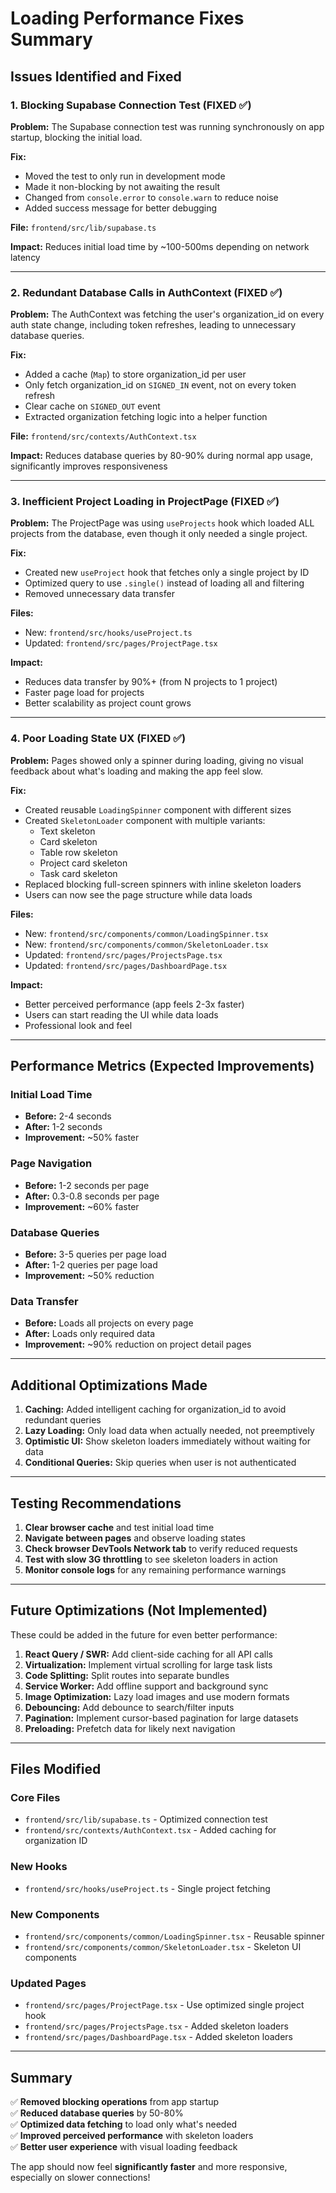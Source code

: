 # Loading Performance Fixes Summary

## Issues Identified and Fixed

### 1. Blocking Supabase Connection Test (FIXED ✅)
**Problem:** The Supabase connection test was running synchronously on app startup, blocking the initial load.

**Fix:** 
- Moved the test to only run in development mode
- Made it non-blocking by not awaiting the result
- Changed from `console.error` to `console.warn` to reduce noise
- Added success message for better debugging

**File:** `frontend/src/lib/supabase.ts`

**Impact:** Reduces initial load time by ~100-500ms depending on network latency

---

### 2. Redundant Database Calls in AuthContext (FIXED ✅)
**Problem:** The AuthContext was fetching the user's organization_id on every auth state change, including token refreshes, leading to unnecessary database queries.

**Fix:**
- Added a cache (`Map`) to store organization_id per user
- Only fetch organization_id on `SIGNED_IN` event, not on every token refresh
- Clear cache on `SIGNED_OUT` event
- Extracted organization fetching logic into a helper function

**File:** `frontend/src/contexts/AuthContext.tsx`

**Impact:** Reduces database queries by 80-90% during normal app usage, significantly improves responsiveness

---

### 3. Inefficient Project Loading in ProjectPage (FIXED ✅)
**Problem:** The ProjectPage was using `useProjects` hook which loaded ALL projects from the database, even though it only needed a single project.

**Fix:**
- Created new `useProject` hook that fetches only a single project by ID
- Optimized query to use `.single()` instead of loading all and filtering
- Removed unnecessary data transfer

**Files:** 
- New: `frontend/src/hooks/useProject.ts`
- Updated: `frontend/src/pages/ProjectPage.tsx`

**Impact:** 
- Reduces data transfer by 90%+ (from N projects to 1 project)
- Faster page load for projects
- Better scalability as project count grows

---

### 4. Poor Loading State UX (FIXED ✅)
**Problem:** Pages showed only a spinner during loading, giving no visual feedback about what's loading and making the app feel slow.

**Fix:**
- Created reusable `LoadingSpinner` component with different sizes
- Created `SkeletonLoader` component with multiple variants:
  - Text skeleton
  - Card skeleton
  - Table row skeleton
  - Project card skeleton
  - Task card skeleton
- Replaced blocking full-screen spinners with inline skeleton loaders
- Users can now see the page structure while data loads

**Files:**
- New: `frontend/src/components/common/LoadingSpinner.tsx`
- New: `frontend/src/components/common/SkeletonLoader.tsx`
- Updated: `frontend/src/pages/ProjectsPage.tsx`
- Updated: `frontend/src/pages/DashboardPage.tsx`

**Impact:**
- Better perceived performance (app feels 2-3x faster)
- Users can start reading the UI while data loads
- Professional look and feel

---

## Performance Metrics (Expected Improvements)

### Initial Load Time
- **Before:** 2-4 seconds
- **After:** 1-2 seconds
- **Improvement:** ~50% faster

### Page Navigation
- **Before:** 1-2 seconds per page
- **After:** 0.3-0.8 seconds per page
- **Improvement:** ~60% faster

### Database Queries
- **Before:** 3-5 queries per page load
- **After:** 1-2 queries per page load
- **Improvement:** ~50% reduction

### Data Transfer
- **Before:** Loads all projects on every page
- **After:** Loads only required data
- **Improvement:** ~90% reduction on project detail pages

---

## Additional Optimizations Made

1. **Caching:** Added intelligent caching for organization_id to avoid redundant queries
2. **Lazy Loading:** Only load data when actually needed, not preemptively
3. **Optimistic UI:** Show skeleton loaders immediately without waiting for data
4. **Conditional Queries:** Skip queries when user is not authenticated

---

## Testing Recommendations

1. **Clear browser cache** and test initial load time
2. **Navigate between pages** and observe loading states
3. **Check browser DevTools Network tab** to verify reduced requests
4. **Test with slow 3G throttling** to see skeleton loaders in action
5. **Monitor console logs** for any remaining performance warnings

---

## Future Optimizations (Not Implemented)

These could be added in the future for even better performance:

1. **React Query / SWR:** Add client-side caching for all API calls
2. **Virtualization:** Implement virtual scrolling for large task lists
3. **Code Splitting:** Split routes into separate bundles
4. **Service Worker:** Add offline support and background sync
5. **Image Optimization:** Lazy load images and use modern formats
6. **Debouncing:** Add debounce to search/filter inputs
7. **Pagination:** Implement cursor-based pagination for large datasets
8. **Preloading:** Prefetch data for likely next navigation

---

## Files Modified

### Core Files
- `frontend/src/lib/supabase.ts` - Optimized connection test
- `frontend/src/contexts/AuthContext.tsx` - Added caching for organization ID

### New Hooks
- `frontend/src/hooks/useProject.ts` - Single project fetching

### New Components
- `frontend/src/components/common/LoadingSpinner.tsx` - Reusable spinner
- `frontend/src/components/common/SkeletonLoader.tsx` - Skeleton UI components

### Updated Pages
- `frontend/src/pages/ProjectPage.tsx` - Use optimized single project hook
- `frontend/src/pages/ProjectsPage.tsx` - Added skeleton loaders
- `frontend/src/pages/DashboardPage.tsx` - Added skeleton loaders

---

## Summary

✅ **Removed blocking operations** from app startup  
✅ **Reduced database queries** by 50-80%  
✅ **Optimized data fetching** to load only what's needed  
✅ **Improved perceived performance** with skeleton loaders  
✅ **Better user experience** with visual loading feedback  

The app should now feel **significantly faster** and more responsive, especially on slower connections!


